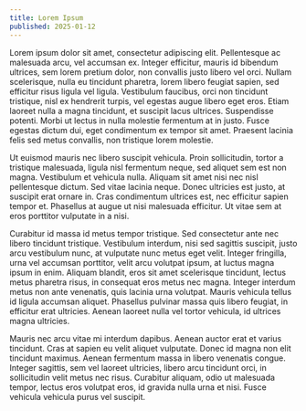 ```yaml
---
title: Lorem Ipsum
published: 2025-01-12
---
```


Lorem ipsum dolor sit amet, consectetur adipiscing elit. Pellentesque ac malesuada arcu, vel accumsan ex. Integer efficitur, mauris id bibendum ultrices, sem lorem pretium dolor, non convallis justo libero vel orci. Nullam scelerisque, nulla eu tincidunt pharetra, lorem libero feugiat sapien, sed efficitur risus ligula vel ligula. Vestibulum faucibus, orci non tincidunt tristique, nisl ex hendrerit turpis, vel egestas augue libero eget eros. Etiam laoreet nulla a magna tincidunt, et suscipit lacus ultrices. Suspendisse potenti. Morbi ut lectus in nulla molestie fermentum at in justo. Fusce egestas dictum dui, eget condimentum ex tempor sit amet. Praesent lacinia felis sed metus convallis, non tristique lorem molestie.

Ut euismod mauris nec libero suscipit vehicula. Proin sollicitudin, tortor a tristique malesuada, ligula nisl fermentum neque, sed aliquet sem est non magna. Vestibulum et vehicula nulla. Aliquam sit amet nisi nec nisl pellentesque dictum. Sed vitae lacinia neque. Donec ultricies est justo, at suscipit erat ornare in. Cras condimentum ultrices est, nec efficitur sapien tempor et. Phasellus at augue ut nisi malesuada efficitur. Ut vitae sem at eros porttitor vulputate in a nisi.

Curabitur id massa id metus tempor tristique. Sed consectetur ante nec libero tincidunt tristique. Vestibulum interdum, nisi sed sagittis suscipit, justo arcu vestibulum nunc, at vulputate nunc metus eget velit. Integer fringilla, urna vel accumsan porttitor, velit arcu volutpat ipsum, at luctus magna ipsum in enim. Aliquam blandit, eros sit amet scelerisque tincidunt, lectus metus pharetra risus, in consequat eros metus nec magna. Integer interdum metus non ante venenatis, quis lacinia urna volutpat. Mauris vehicula tellus id ligula accumsan aliquet. Phasellus pulvinar massa quis libero feugiat, in efficitur erat ultricies. Aenean laoreet nulla vel tortor vehicula, id ultrices magna ultricies.

Mauris nec arcu vitae mi interdum dapibus. Aenean auctor erat et varius tincidunt. Cras at sapien eu velit aliquet vulputate. Donec id magna non elit tincidunt maximus. Aenean fermentum massa in libero venenatis congue. Integer sagittis, sem vel laoreet ultricies, libero arcu tincidunt orci, in sollicitudin velit metus nec risus. Curabitur aliquam, odio ut malesuada tempor, lectus eros volutpat eros, id gravida nulla urna et nisi. Fusce vehicula vehicula purus vel suscipit.
